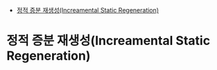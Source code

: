 - [정적 증분 재생성(Increamental Static Regeneration)](#정적-증분-재생성increamental-static-regeneration)

# 정적 증분 재생성(Increamental Static Regeneration)
